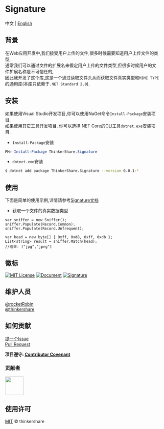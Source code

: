 # Signature

中文 | [English](README.md)
## 背景
在Web应用开发中,我们接受用户上传的文件,很多时候需要知道用户上传文件的类型,  
通常我们可以通过文件的扩展名来假定用户上传的文件类型,但很多时候用户的文件扩展名称是不可信任的,  
因此我开发了这个库,这是一个通过读取文件头从而获取文件真实类型和`MIME TYPE`的通用库(本库只依赖于`.NET Standard 2.0`).

## 安装
如果使用Visual Studio开发项目,你可以使用NuGet命令`Install-Package`安装项目,  
如果使用其它工具开发项目, 你可以选择.NET Core的CLI工具`dotnet.exe`安装项目.

* `Install-Package`安装
```powershell
PM> Install-Package ThinkerShare.Signature
```
* `dotnet.exe`安装
```bash
$ dotnet add package ThinkerShare.Signature --version 0.0.1-*
```

## 使用
下面是简单的使用示例,详情请参考[Signature文档](https://thinkershare.com/project/signature)

+ 获取一个文件的真实数据类型
```CSharp
var sniffer = new Sniffer();
sniffer.Populate(Record.Common);
sniffer.Populate(Record.Unfrequent);

var head = new byte[] { 0xff, 0xd8, 0xff, 0xdb };
List<string> result = sniffer.Match(head);
//结果: ["jpg","jpeg"]
```

## 徽标
[![MIT License](https://img.shields.io/badge/License-MIT-green)](https://github.com/thinkershare/owner-signature/blob/master/LICENSE)
[![Document](https://img.shields.io/badge/Document-Signature-orange)](https://thinkershare.com/project/signature)
[![Signature](https://img.shields.io/badge/NuGet-0.0.1--preview.0.0.1-blue)](https://www.nuget.org/packages/thinkershare.signature)

## 维护人员
[@rocketRobin](https://github.com/rocketRobin)  
[@thinkershare](https://github.com/thinkershare)

## 如何贡献
[提一个Issue](contributing.md)  
[Pull Request](contributing.md)  

**项目遵守: [Contributor Covenant](http://contributor-covenant.org/version/1/3/0/)**  

### 贡献者
<img height="60" src="https://thinkershare.com/storage/project/signature/contributors.png" />

## 使用许可
[MIT](LICENSE) © thinkershare
